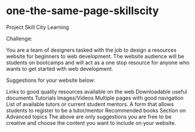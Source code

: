 # one-the-same-page-skillscity
 Project Skill City Learning

 Challenge:

You are a team of designers tasked with the job to design a resources website for beginners to web development. The website audience will be students on bootcamps and will act as a one stop resource for anyone who wants to get started with web development.

Suggestions for your website below:

Links to good quality resources available on the web
Downloadable useful documents
Tutorials
Images/Videos
Multiple pages with good navigation
List of available tutors or current student mentors.
A form that allows students to register to be a tutor/mentor
Recommended books
Section on Advanced topics
The above are only suggestions you are free to be creative and choose the content you want to include on your website.

